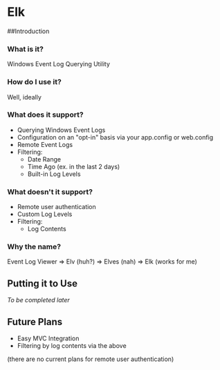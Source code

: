 # Elk

##Introduction

### What is it?
Windows Event Log Querying Utility

### How do I use it?
Well, ideally 

### What does it support?
* Querying Windows Event Logs
* Configuration on an "opt-in" basis via your app.config or web.config
* Remote Event Logs
* Filtering:
	* Date Range
	* Time Ago (ex. in the last 2 days)
	* Built-in Log Levels

### What doesn't it support?
* Remote user authentication
* Custom Log Levels
* Filtering:
	* Log Contents

### Why the name?
Event Log Viewer => Elv (huh?) => Elves (nah) => Elk (works for me)

## Putting it to Use
*To be completed later*

## Future Plans
* Easy MVC Integration
* Filtering by log contents via the above

(there are no current plans for remote user authentication)

